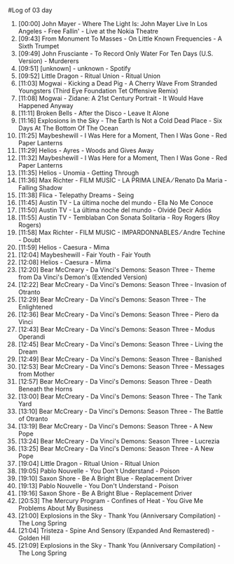 #Log of 03 day

1. [00:00] John Mayer - Where The Light Is: John Mayer Live In Los Angeles - Free Fallin' - Live at the Nokia Theatre
1. [09:43] From Monument To Masses - On Little Known Frequencies - A Sixth Trumpet
1. [09:49] John Frusciante - To Record Only Water For Ten Days (U.S. Version) - Murderers
1. [09:51] [unknown] - unknown - Spotify
1. [09:52] Little Dragon - Ritual Union - Ritual Union
1. [11:03] Mogwai - Kicking a Dead Pig - A Cherry Wave From Stranded Youngsters (Third Eye Foundation Tet Offensive Remix)
1. [11:08] Mogwai - Zidane: A 21st Century Portrait - It Would Have Happened Anyway
1. [11:11] Broken Bells - After the Disco - Leave It Alone
1. [11:16] Explosions in the Sky - The Earth Is Not a Cold Dead Place - Six Days At The Bottom Of The Ocean
1. [11:25] Maybeshewill - I Was Here for a Moment, Then I Was Gone - Red Paper Lanterns
1. [11:29] Helios - Ayres - Woods and Gives Away
1. [11:32] Maybeshewill - I Was Here for a Moment, Then I Was Gone - Red Paper Lanterns
1. [11:35] Helios - Unomia - Getting Through
1. [11:36] Max Richter - FILM MUSIC - LA PRIMA LINEA ⁄ Renato Da Maria - Falling Shadow
1. [11:38] Flica - Telepathy Dreams - Seing
1. [11:45] Austin TV - La última noche del mundo - Ella No Me Conoce
1. [11:50] Austin TV - La última noche del mundo - Olvidé Decir Adiós
1. [11:55] Austin TV - Temblaban Con Sonata Solitaria - Roy Rogers (Roy Rogers)
1. [11:58] Max Richter - FILM MUSIC - IMPARDONNABLES ⁄ Andre Techine - Doubt
1. [11:59] Helios - Caesura - Mima
1. [12:04] Maybeshewill - Fair Youth - Fair Youth
1. [12:08] Helios - Caesura - Mima
1. [12:20] Bear McCreary - Da Vinci's Demons: Season Three - Theme from Da Vinci's Demon's (Extended Version)
1. [12:22] Bear McCreary - Da Vinci's Demons: Season Three - Invasion of Otranto
1. [12:29] Bear McCreary - Da Vinci's Demons: Season Three - The Enlightened
1. [12:36] Bear McCreary - Da Vinci's Demons: Season Three - Piero da Vinci
1. [12:43] Bear McCreary - Da Vinci's Demons: Season Three - Modus Operandi
1. [12:45] Bear McCreary - Da Vinci's Demons: Season Three - Living the Dream
1. [12:49] Bear McCreary - Da Vinci's Demons: Season Three - Banished
1. [12:53] Bear McCreary - Da Vinci's Demons: Season Three - Messages from Mother
1. [12:57] Bear McCreary - Da Vinci's Demons: Season Three - Death Beneath the Horns
1. [13:00] Bear McCreary - Da Vinci's Demons: Season Three - The Tank Yard
1. [13:10] Bear McCreary - Da Vinci's Demons: Season Three - The Battle of Otranto
1. [13:19] Bear McCreary - Da Vinci's Demons: Season Three - A New Pope
1. [13:24] Bear McCreary - Da Vinci's Demons: Season Three - Lucrezia
1. [13:25] Bear McCreary - Da Vinci's Demons: Season Three - A New Pope
1. [19:04] Little Dragon - Ritual Union - Ritual Union
1. [19:05] Pablo Nouvelle - You Don't Understand - Poison
1. [19:10] Saxon Shore - Be A Bright Blue - Replacement Driver
1. [19:13] Pablo Nouvelle - You Don't Understand - Poison
1. [19:16] Saxon Shore - Be A Bright Blue - Replacement Driver
1. [20:53] The Mercury Program - Confines of Heat - You Give Me Problems About My Business
1. [21:00] Explosions in the Sky - Thank You (Anniversary Compilation) - The Long Spring
1. [21:04] Tristeza - Spine And Sensory (Expanded And Remastered) - Golden Hill
1. [21:09] Explosions in the Sky - Thank You (Anniversary Compilation) - The Long Spring

